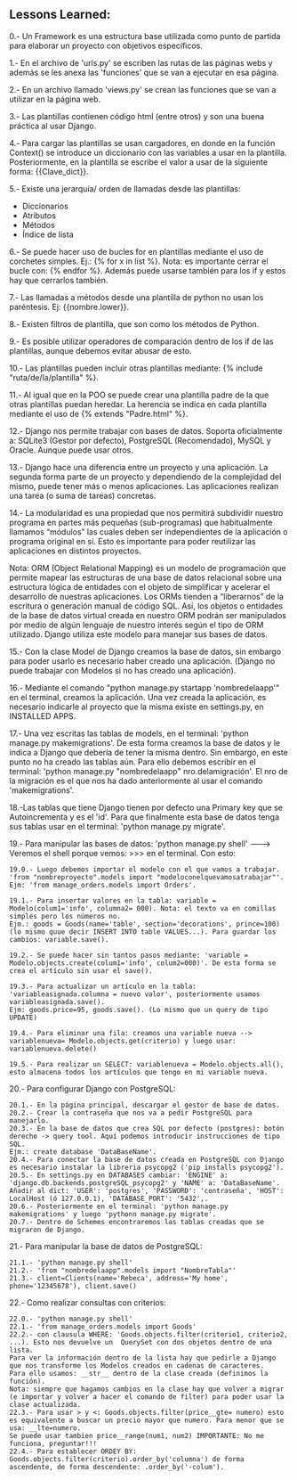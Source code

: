 ## Lessons Learned:

0.- Un Framework es una estructura base utilizada como punto de partida para elaborar un proyecto con objetivos específicos.

1.- En el archivo de 'urls.py' se escriben las rutas de las páginas webs y además se les anexa las 'funciones' que se van a ejecutar en esa página.

2.- En un archivo llamado 'views.py' se crean las funciones que se van a utilizar en la página web.

3.- Las plantillas contienen código html (entre otros) y son una buena práctica al usar Django.

4.- Para cargar las plantillas se usan cargadores, en donde en la función Context() se introduce un diccionario con las variables a usar en la plantilla.
Posteriormente, en la plantilla se escribe el valor a usar de la siguiente forma: {{Clave_dict}}.

5.- Existe una jerarquía/ orden de llamadas desde las plantillas:
    
- Diccionarios
- Atributos
- Métodos
- Índice de lista

6.- Se puede hacer uso de bucles for en plantillas mediante el uso de corchetes simples. Ej.: {% for x in list %}.
Nota: es importante cerrar el bucle con: {% endfor %}. Además puede usarse también para los if y estos hay que cerrarlos también.

7.- Las llamadas a métodos desde una plantilla de python no usan los paréntesis. Ej: {{nombre.lower}}.

8.- Existen filtros de plantilla, que son como los métodos de Python.

9.- Es posible utilizar operadores de comparación dentro de los if de las plantillas, aunque debemos evitar abusar de esto.

10.- Las plantillas pueden incluir otras plantillas mediante: {% include "ruta/de/la/plantilla" %}.

11.- Al igual que en la POO se puede crear una plantilla padre de la que otras plantillas puedan heredar. La herencia se indica en cada 
plantilla mediante el uso de {% extends "Padre.html" %}.

12.- Django nos permite trabajar con bases de datos. Soporta oficialmente a: SQLite3 (Gestor por defecto), PostgreSQL (Recomendado), MySQL y Oracle.
Aunque puede usar otros.

13.- Django hace una diferencia entre un proyecto y una aplicación. La segunda forma parte de un proyecto y dependiendo de la complejidad del mismo,
puede tener más o menos aplicaciones. Las aplicaciones realizan una tarea (o suma de tareas) concretas.

14.- La modularidad es una propiedad que nos permitirá subdividir nuestro programa en partes más pequeñas (sub-programas) que habitualmente 
llamamos “módulos” las cuales deben ser independientes de la aplicación o programa original en sí. Esto es importante para poder reutilizar las aplicaciones en
distintos proyectos.

Nota: ORM (Object Relational Mapping) es un modelo de programación que permite mapear las estructuras de una base de datos relacional sobre una estructura lógica de entidades con el objeto de simplificar y acelerar el desarrollo de nuestras aplicaciones.
Los ORMs tienden a “liberarnos” de la escritura o generación manual de código SQL. Así, los objetos o entidades de la base de datos virtual creada en nuestro ORM podrán ser manipulados por medio de algún lenguaje de nuestro interés según el tipo de ORM utilizado.
Django utiliza este modelo para manejar sus bases de datos.

15.- Con la clase Model de Django creamos la base de datos, sin embargo para poder usarlo es necesario haber creado una aplicación.
(Django no puede trabajar con Modelos si no has creado una aplicación).

16.- Mediante el comando "python manage.py startapp 'nombredelaapp'" en el terminal, creamos la aplicación. Una vez creada la aplicación,
es necesario indicarle al proyecto que la misma existe en settings.py, en INSTALLED APPS.

17.- Una vez escritas las tablas de models, en el terminal: 'python manage.py makemigrations'. De esta forma creamos la base de datos y le indica a Django que debería de tener la misma dentro.
Sin embargo, en este punto no ha creado las tablas aún. Para ello debemos escribir en el terminal: 'python manage.py "nombredelaapp" nro.delamigración'. El nro de la migración es el que nos ha dado anteriormente al usar
el comando 'makemigrations'.

18.-Las tablas que tiene Django tienen por defecto una Primary key que se Autoincrementa y es el 'id'. Para que finalmente esta base de datos tenga sus tablas usar en el terminal: 'python manage.py migrate'.

19.- Para manipular las bases de datos: 'python manage.py shell' ---> Veremos el shell porque vemos: >>> en el terminal. Con esto:

    19.0.- Luego debemos importar el modelo con el que vamos a trabajar.
    'from "nombreproyecto".models import "modeloconelquevamosatrabajar"'. Ejm: 'from manage_orders.models import Orders'.

    19.1.- Para insertar valores en la tabla: variable = Modelo(colum1='info', columna2= 000). Nota: el texto va en comillas simples pero los números no.
    Ejm.: goods = Goods(name='table', section='decorations', prince=100) (lo mismo quue decir INSERT INTO table VALUES...). Para guardar los cambios: variable.save().

    19.2.- Se puede hacer sin tantos pasos mediante: 'variable = Modelo.objects.create(colum1='info', colum2=000)'. De esta forma se crea el artículo sin usar el save().

    19.3.- Para actualizar un artículo en la tabla: 'variableasignada.columna = nuevo valor', posteriormente usamos variableasignada.save().
    Ejm: goods.price=95, goods.save(). (Lo mismo que un query de tipo UPDATE)
    
    19.4.- Para eliminar una fila: creamos una variable nueva --> variablenueva= Modelo.objects.get(criterio) y luego usar: variablenueva.delete()
    
    19.5.- Para realizar un SELECT: variablenueva = Modelo.objects.all(), esto almacena todos los artículos que tengo en mi variable nueva.
    
20.- Para configurar Django con PostgreSQL:

    20.1.- En la página principal, descargar el gestor de base de datos.
    20.2.- Crear la contraseña que nos va a pedir PostgreSQL para manejarlo.
    20.3.- En la base de datos que crea SQL por defecto (postgres): botón derecho -> query tool. Aquí podemos introducir instrucciones de tipo SQL.
    Ejm.: create database 'DataBaseName'.
    20.4.- Para conectar la base de datos creada en PostgreSQL con Django es necesario instalar la libreria psycopg2 ('pip installs psycopg2').
    20.5.- En settings.py en DATABASES cambiar: 'ENGINE' a: 'django.db.backends.postgreSQL_psycopg2' y 'NAME' a: 'DataBaseName'.
    Añadir al dict: 'USER': 'postgres', 'PASSWORD': 'contraseña', 'HOST': LocalHost (ó 127.0.0.1), 'DATABASE_PORT': '5432',.
    20.6.- Posteriormente en el terminal: 'python manage.py makemigrations' y luego 'pythonn manage.py migrate'.
    20.7.- Dentro de Schemes encontraremos las tablas creadas que se migraron de Django.

21.- Para manipular la base de datos de PostgreSQL:

    21.1.- 'python manage.py shell'
    21.2.- 'from "nombredelaapp".models import "NombreTabla"'
    21.3.- client=Clients(name='Rebeca', address='My home', phone='12345678'), client.save()

22.- Como realizar consultas con criterios:
    
    22.0.- 'python manage.py shell'
    22.1.- 'from manage_orders.models import Goods'
    22.2.- con clausula WHERE: 'Goods.objects.filter(criterio1, criterio2, ...). Esto nos devuelve un  QuerySet con dos objetos dentro de una lista.
    Para ver la información dentro de la lista hay que pedirle a Django que nos transforme los Modelos creados en cadenas de caracteres. 
    Para ello usamos: __str__ dentro de la clase creada (definimos la función).
    Nota: siempre que hagamos cambios en la clase hay que volver a migrar (e importar y volver a hacer el comando de filter) para poder usar la clase actualizada.
    22.3.- Para usar > y <: Goods.objects.filter(price__gte= numero) esto es equivalente a buscar un precio mayor que numero. Para menor que se usa: __lte=numero.
    Se puede usar tambien price__range(num1, num2) IMPORTANTE: No me funciona, preguntar!!!
    22.4.- Para establecer ORDEY BY: Goods.objects.filter(criterio).order_by('columna') de forma ascendente, de forma descendente: .order_by('-colum').

